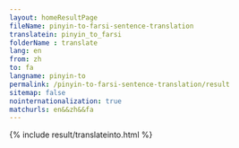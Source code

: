 ```yaml
---
layout: homeResultPage
fileName: pinyin-to-farsi-sentence-translation
translatein: pinyin_to_farsi
folderName : translate
lang: en
from: zh
to: fa
langname: pinyin-to
permalink: /pinyin-to-farsi-sentence-translation/result
sitemap: false
nointernationalization: true
matchurls: en&&zh&&fa
---
```

{% include result/translateinto.html %}

<script src="/js/result/translation.js" data-foldername="{{page.folderName}}" data-lang="{{page.lang}}"></script>
